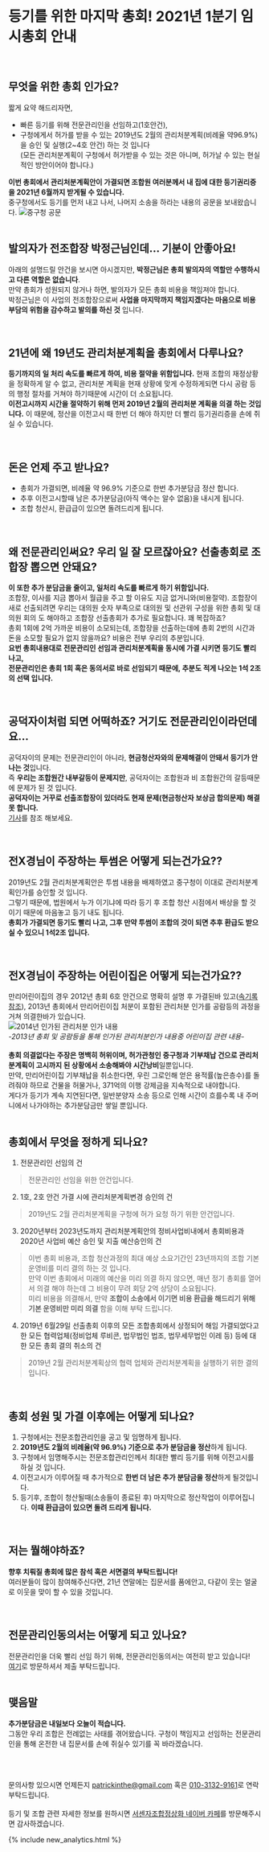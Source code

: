# 등기를 위한 마지막 총회! 2021년 1분기 임시총회 안내
  
<br />
  
## 무엇을 위한 총회 인가요?
짧게 요약 해드리자면,
* 빠른 등기를 위해 전문관리인을 선임하고(1호안건),  
* 구청에게서 허가를 받을 수 있는 2019년도 2월의 관리처분계획(비례율 약96.9%)을 승인 및 실행(2~4호 안건) 하는 것 입니다  
(모든 관리처분계획이 구청에서 허가받을 수 있는 것은 아니며, 허가날 수 있는 현실적인 방안이어야 합니다.)  
  
**이번 총회에서 관리처분계획안이 가결되면 조합원 여러분께서 내 집에 대한 등기권리증을 2021년 6월까지 받게될 수 있습니다.**  
중구청에서도 등기를 먼저 내고 나서, 나머지 소송을 하라는 내용의 공문을 보내왔습니다.
![중구청 공문](/document.png)  
<br />


## 발의자가 전조합장 박정근님인데... 기분이 안좋아요!
아래의 설명드릴 안건을 보시면 아시겠지만, **박정근님은 총회 발의자의 역할만 수행하시고 다른 역할은 없습니다**.    
만약 총회가 성원되지 않거나 하면, 발의자가 모든 총회 비용을 책임져야 합니다.  
박정근님은 이 사업의 전조합장으로써 **사업을 마지막까지 책임지겠다는 마음으로 비용부담의 위험을 감수하고 발의를 하신 것** 입니다.  
  
<br />

  
## 21년에 왜 19년도 관리처분계획을 총회에서 다루나요?
**등기까지의 일 처리 속도를 빠르게 하여, 비용 절약을 위함입니다.** 현재 조합의 재정상황을 정확하게 알 수 없고, 관리처분 계획을 현재 상황에 맞게 수정하게되면 다시 공람 등의 행정 절차를 거쳐야 하기때문에 시간이 더 소요됩니다.  
**이전고시까지 시간을 절약하기 위해 먼저 2019년 2월의 관리처분 계획을 의결 하는 것입니다.** 이 때문에, 정산을 이전고시 때 한번 더 해야 하지만 더 빨리 등기권리증을 손에 쥐실 수 있습니다.
  
<br />
    
## 돈은 언제 주고 받나요?
* 총회가 가결되면, 비례율 약 96.9% 기준으로 한번 추가분담금 정산 합니다.
* 추후 이전고시할때 남은 추가분담금(아직 액수는 알수 없음)을 내시게 됩니다.
* 조합 청산시, 환급급이 있으면 돌려드리게 됩니다.
  
<br />
   
## 왜 전문관리인써요? 우리 일 잘 모르잖아요? 선출총회로 조합장 뽑으면 안돼요?
**이 또한 추가 분담금을 줄이고, 일처리 속도를 빠르게 하기 위함입니다.**  
조합장, 이사를 지금 뽑아서 월급을 주고 할 이유도 지금 없거니와(비용절약). 조합장이 새로 선출되려면 우리는 대의원 숫자 부족으로 대의원 및 선관위 구성을 위한 총회 및 대의원 회의 도 해야하고 조합장 선출총회가 추가로 필요합니다. 꽤 복잡하죠?  
총회 1회에 2억 가까운 비용이 소모되는데, 조합장을 선출하는데에 총회 2번의 시간과 돈을 소모할 필요가 없지 않을까요? 비용은 전부 우리의 추분입니다.  
**요번 총회내용대로 전문관리인 선임과 관리처분계획을 동시에 가결 시키면 등기도 빨리나고,**  
**전문관리인은 총회 1회 혹은 동의서로 바로 선임되기 때문에, 추분도 적게 나오는 1석 2조의 선택 입니다.**  

<br />
  
  
## 공덕자이처럼 되면 어떡하죠? 거기도 전문관리인이라던데요...  
공덕자이의 문제는 전문관리인이 아니라, **현금청산자와의 문제해결이 안돼서 등기가 안나는 것**입니다.  
즉 **우리는 조합원간 내부갈등이 문제지만**, 공덕자이는 조합원과 비 조합원간의 갈등때문에 문제가 된 것 입니다.  
**공덕자이는 거꾸로 선출조합장이 있더라도 현재 문제(현금청산자 보상금 합의문제) 해결 못 합니다.**  
[기사](http://news.tf.co.kr/read/economy/1823992.htm)를 참조 해보세요.  

<br />
  
  
## 전X경님이 주장하는 투썸은 어떻게 되는건가요??
2019년도 2월 관리처분계획안은 투썸 내용을 배제하였고 중구청이 이대로 관리처분계획인가를 승인할 것 입니다.  
그렇기 때문에, 법원에서 누가 이기냐에 따라 등기 후 조합 청산 시점에서 배상을 할 것이기 때문에 마음놓고 등기 내도 됩니다.  
**총회가 가결되면 등기도 빨리 나고, 그후 만약 투썸이 조합의 것이 되면 추후 환급도 받으실 수 있으니 1석2조 입니다.**  

<br />


## 전X경님이 주장하는 어린이집은 어떻게 되는건가요??
만리어린이집의 경우 2012년 총회 6호 안건으로 명확히 설명 후 가결된바 있고(<a id="raw-url" href="https://raw.githubusercontent.com/patrickinthe/Conference2021/master/MA2120517.pdf" download>속기록 참조</a>), 2013년 총회에서 만리어린이집 처분이 포함된 관리처분 인가를 공람등의 과정을 거쳐 의결한바가 있습니다.  
![2014년 인가된 관리처분 인가 내용](/2014daycarecenter.jpg)  
_-2013년 총회 및 공람등을 통해 인가된 관리처분인가 내용중 어린이집 관련 내용-_  
<br />
**총회 의결없다는 주장은 명백히 허위이며, 허가관청인 중구청과 기부채납 건으로 관리처분계획이 고시까지 된 상황에서 소송해봐야 시간낭비**일뿐입니다.  
만약, 만리어린이집 기부채납을 취소한다면, 우린 그로인해 얻은 용적률(높은층수)를 돌려줘야 하므로 건물을 허물거나, 371억의 이행 강제금을 지속적으로 내야합니다.  
게다가 등기가 계속 지연된다면, 일반분양자 소송 등으로 인해 시간이 흐를수록 내 주머니에서 나가야하는 추가분담금만 쌓일 뿐입니다.  
<br />
  
  
## 총회에서 무엇을 정하게 되나요?
1. 전문관리인 선임의 건  
>  전문관리인 선임을 위한 안건입니다.  
  
2. 1호, 2호 안건 가결 시에 관리처분계획변경 승인의 건  
>  2019년도 2월 관리처분계획을 구청에 허가 요청 하기 위한 안건입니다.  
  
3. 2020년부터 2023년도까지 관리처분계획안의 정비사업비내에서 총회비용과 2020년 사업비 예산 승인 및 지출 예산승인의 건  
>  이번 총회 비용과, 조합 청산과정의 최대 예상 소요기간인 23년까지의 조합 기본 운영비를 미리 결의 하는 것 입니다.  
>  만약 이번 총회에서 미래의 예산을 미리 의결 하지 않으면, 매년 정기 총회를 열어서 의결 해야 하는데 그 비용이 무려 회당 2억 상당이 소요됩니다.  
>  미리 비용을 의결해서, 만약 **조합이 소송에서 이기면 비용 환급을 해드리기 위해 기본 운영비만 미리 의결** 함을 이해 부탁 드립니다.  
  
4. 2019년 6월29일 선출총회 이후의 모든 조합총회에서 상정되어 해임 가결되었다고 한 모든 협력업체(정비업체 루비콘, 법무법인 법조, 법무세무법인 이레 등) 등에 대한 모든 총회 결의 취소의 건  
>  2019년 2월 관리처분계획상의 협력 업체와 관리처분계획을 실행하기 위한 결의 입니다.  
  
<br />
  
## 총회 성원 및 가결 이후에는 어떻게 되나요?
1. 구청에서는 전문조합관리인을 공고 및 임명하게 됩니다.  
2. **2019년도 2월의 비례율(약 96.9%) 기준으로 추가 분담금을 정산**하게 됩니다.  
3. 구청에서 임명해주시는 전문조합관리인께서 최대한 빨리 등기를 위해 이전고시를 하실 것 입니다.  
4. 이전고시가 이루어질 때 추가적으로 **한번 더 남은 추가 분담금을 정산**하게 될것입니다.  
5. 등기후, 조합이 청산될때(소송들이 종료된 후) 마지막으로 정산작업이 이루어집니다. **이때 환급금이 있으면 돌려 드리게 됩니다.**  
  
<br />
  
## 저는 뭘해야하죠?
**향후 치뤄질 총회에 많은 참석 혹은 서면결의 부탁드립니다!**  
여러분들이 많이 참여해주신다면, 21년 연말에는 집문서를 품에안고, 다같이 웃는 얼굴로 이웃을 맞이 할 수 있을 것입니다.
  
<br />

## 전문관리인동의서는 어떻게 되고 있나요?
전문관리인을 더욱 빨리 선임 하기 위해,  전문관리인동의서는 여전히 받고 있습니다!  
[여기](https://bit.ly/3gvIKiR)로 방문하셔서 제출 부탁드립니다.
<br />
<br />

## 맺음말
**추가분담금은 내일보다 오늘이 적습니다.**  
그동안 우리 조합은 전례없는 사태를 겪어왔습니다. 구청이 책임지고 선임하는 전문관리인을 통해 온전한 내 집문서를 손에 쥐실수 있기를 꼭 바라겠습니다.  

<br />
<br />

문의사항 있으시면 언제든지 <a href="mailto:patrickinthe@gmail.com">patrickinthe@gmail.com</a> 혹은 [010-3132-9161](tel:01031329161)로 연락 부탁드립니다.  
<br />
등기 및 조합 관련 자세한 정보를 원하시면 [서센자조합정상화 네이버 카페](https://cafe.naver.com/seosenzxi)를 방문해주시면 감사하겠습니다. 
<br />


{% include new_analytics.html %}

